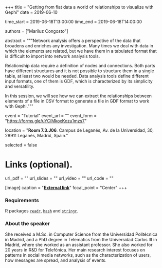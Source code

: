 +++
title = "Getting from flat data a world of relationships to visualize with Gephi"
date = 2019-06-10

time_start = 2019-06-18T13:00:00
time_end = 2019-06-18T14:00:00

authors = ["Mariluz Congosto"]

abstract = """Network analysis offers a perspective of the data that broadens and enriches any investigation. Many times we deal with data in which the elements are related, but we have them in a tabulated format that is difficult to import into network analysis tools.

Relationship data require a definition of nodes and connections. Both parts have different structures and it is not possible to structure them in a single table, at least two would be needed. Data analysis tools define different input formats, one of them is GDF, which is characterized by its simplicity and versatility.

In this session, we will see how we can extract the relationships between elements of a file in CSV format to generate a file in GDF format to work with Gephi."""

event = "Tutorial"
event_url = ""
event_form = "https://forms.gle/uYCiMkoxKozu1mzs7"

location = "**Room 7.3.J06**. Campus de Leganés, Av. de la Universidad, 30, 28911 Leganés, Madrid, Spain."
  
selected = false

# Links (optional).
url_pdf = ""
url_slides = ""
url_video = ""
url_code = ""

[image]
  caption = "[**External link**](https://github.com/congosto)"
  focal_point = "Center" 
+++

### Requirements

R packages [`readr`](https://cran.r-project.org/package=readr), [`hash`](https://cran.r-project.org/package=hash) and [`stringr`](https://cran.r-project.org/package=stringr).

### About the speaker

She received a M.Sc. in Computer Science from the Universidad Politécnica in Madrid, and a PhD degree in Telematics from the Universidad Carlos III in Madrid, where she worked as an assistant professor. She also worked for 20 years in R&D for Telefónica. Her main research interest focuses on patterns in social media networks, such as the characterization of users, how messages are spread, and analysis of events.
